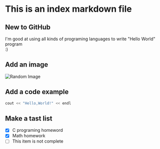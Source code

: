 # This is an index markdown file

## New to GitHub

I'm good at using all kinds of programing languages to write "Hello World" program  
:)  

## Add an image

![Random Image](https://octodex.github.com/images/yaktocat.png)  

## Add a code example

```cpp
cout << "Hello,World!" << endl
```

## Make a tast list

- [x] C programing homeword
- [x] Math homework
- [ ] This item is not complete
